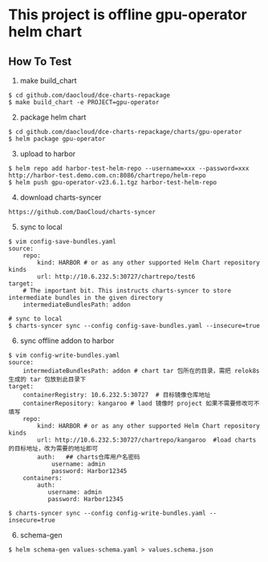 # This project is offline gpu-operator helm chart

## How To Test

1. make build_chart
```shell
$ cd github.com/daocloud/dce-charts-repackage
$ make build_chart -e PROJECT=gpu-operator
```

2. package helm chart
```shell
$ cd github.com/daocloud/dce-charts-repackage/charts/gpu-operator
$ helm package gpu-operator
```

3. upload to harbor
```shell
$ helm repo add harbor-test-helm-repo --username=xxx --password=xxx http://harbor-test.demo.com.cn:8086/chartrepo/helm-repo
$ helm push gpu-operator-v23.6.1.tgz harbor-test-helm-repo
```

4. download charts-syncer
```shell
https://github.com/DaoCloud/charts-syncer
```

5. sync to local
```shell
$ vim config-save-bundles.yaml
source:
    repo:
        kind: HARBOR # or as any other supported Helm Chart repository kinds
        url: http://10.6.232.5:30727/chartrepo/test6
target:
    # The important bit. This instructs charts-syncer to store intermediate bundles in the given directory
    intermediateBundlesPath: addon

# sync to local
$ charts-syncer sync --config config-save-bundles.yaml --insecure=true
```

6. sync offline addon to harbor
```shell
$ vim config-write-bundles.yaml
source:
    intermediateBundlesPath: addon # chart tar 包所在的目录，需把 relok8s 生成的 tar 包放到此目录下
target:
    containerRegistry: 10.6.232.5:30727  # 目标镜像仓库地址
    containerRepository: kangaroo # laod 镜像时 project 如果不需要修改可不填写
    repo:
        kind: HARBOR # or as any other supported Helm Chart repository kinds
        url: http://10.6.232.5:30727/chartrepo/kangaroo  #load charts 的目标地址，改为需要的地址即可
        auth:   ## charts仓库用户名密码
            username: admin
            password: Harbor12345
    containers:
        auth:
           username: admin
           password: Harbor12345

$ charts-syncer sync --config config-write-bundles.yaml --insecure=true
```

6. schema-gen
```
$ helm schema-gen values-schema.yaml > values.schema.json
```

